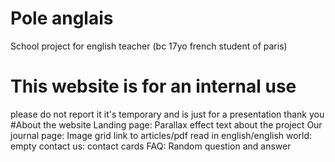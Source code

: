 # Pole anglais
School project for english teacher (bc 17yo french student of paris)
# This website is for an internal use
please do not report it it's temporary and is just for a presentation thank you
#About the website
Landing page:
Parallax effect
text about the project
Our journal page:
Image grid link to articles/pdf
read in english/english world:
empty
contact us:
contact cards
FAQ:
Random question and answer
